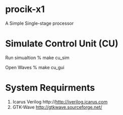 procik-x1
=========

A Simple Single-stage processor

Simulate Control Unit (CU)
==========================
Run simualtion
  % make cu_sim

Open Waves
  % make cu_gui
  
System Requirments
==========================
1. Icarus Verilog http://http://iverilog.icarus.com
2. GTK-Wave http://gtkwave.sourceforge.net/
